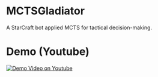 # MCTSGladiator
A StarCraft bot applied MCTS for tactical decision-making.

# Demo (Youtube)
[![Demo Video on Youtube](http://img.youtube.com/vi/kTcIdG74ys8/0.jpg)](http://www.youtube.com/watch?v=kTcIdG74ys8)
